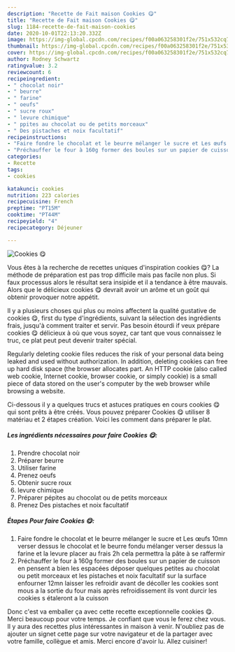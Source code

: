 ```yaml
---
description: "Recette de Fait maison Cookies 😋"
title: "Recette de Fait maison Cookies 😋"
slug: 1184-recette-de-fait-maison-cookies
date: 2020-10-01T22:13:20.332Z
image: https://img-global.cpcdn.com/recipes/f00a063258301f2e/751x532cq70/cookies-😋-photo-principale-de-la-recette.jpg
thumbnail: https://img-global.cpcdn.com/recipes/f00a063258301f2e/751x532cq70/cookies-😋-photo-principale-de-la-recette.jpg
cover: https://img-global.cpcdn.com/recipes/f00a063258301f2e/751x532cq70/cookies-😋-photo-principale-de-la-recette.jpg
author: Rodney Schwartz
ratingvalue: 3.2
reviewcount: 6
recipeingredient:
- " chocolat noir"
- " beurre"
- " farine"
- " oeufs"
- " sucre roux"
- " levure chimique"
- " ppites au chocolat ou de petits morceaux"
- " Des pistaches et noix facultatif"
recipeinstructions:
- "Faire fondre le chocolat et le beurre mélanger le sucre et Les œufs 10mn verser dessus le chocolat et le beurre fondu mélanger verser dessus la farine et la levure placer au frais 2h cela permettra la pâte à se raffermir"
- "Préchauffer le four à 160g former des boules sur un papier de cuisson en pensent a bien les espacées déposer quelques petites au chocolat ou petit morceaux et les pistaches et noix facultatif sur la surface enfourner 12mn laisser les refroidir avant de décoller les cookies sont mous a la sortie du four mais après refroidissement ils vont durcir les cookies s étaleront a la cuisson"
categories:
- Recette
tags:
- cookies

katakunci: cookies 
nutrition: 223 calories
recipecuisine: French
preptime: "PT15M"
cooktime: "PT44M"
recipeyield: "4"
recipecategory: Déjeuner

---
```



![Cookies 😋](https://img-global.cpcdn.com/recipes/f00a063258301f2e/751x532cq70/cookies-😋-photo-principale-de-la-recette.jpg)

Vous êtes à la recherche de recettes uniques d'inspiration cookies 😋? La méthode de préparation est pas trop difficile mais pas facile non plus. Si faux processus alors le résultat sera insipide et il a tendance à être mauvais. Alors que le délicieux cookies 😋 devrait avoir un arôme et un goût qui obtenir provoquer notre appétit.

Il y a plusieurs choses qui plus ou moins affectent la qualité gustative de cookies 😋, first du type d'ingrédients, suivant la sélection des ingrédients frais, jusqu'à comment traiter et servir. Pas besoin étourdi if veux prépare cookies 😋 délicieux à où que vous soyez, car tant que vous connaissez le truc, ce plat peut peut devenir traiter spécial.

Regularly deleting cookie files reduces the risk of your personal data being leaked and used without authorization. In addition, deleting cookies can free up hard disk space (the browser allocates part. An HTTP cookie (also called web cookie, Internet cookie, browser cookie, or simply cookie) is a small piece of data stored on the user&#39;s computer by the web browser while browsing a website.


Ci-dessous il y a quelques trucs et astuces pratiques en cours cookies 😋 qui sont prêts à être créés. Vous pouvez préparer Cookies 😋 utiliser 8 matériau et 2 étapes création. Voici les comment dans préparer le plat.

<!--inarticleads1-->

##### Les ingrédients nécessaires pour faire Cookies 😋:

1. Prendre  chocolat noir
1. Préparer  beurre
1. Utiliser  farine
1. Prenez  oeufs
1. Obtenir  sucre roux
1.   levure chimique
1. Préparer  pépites au chocolat ou de petits morceaux
1. Prenez  Des pistaches et noix facultatif




<!--inarticleads2-->

##### Étapes Pour faire Cookies 😋:

1. Faire fondre le chocolat et le beurre mélanger le sucre et Les œufs 10mn verser dessus le chocolat et le beurre fondu mélanger verser dessus la farine et la levure placer au frais 2h cela permettra la pâte à se raffermir
1. Préchauffer le four à 160g former des boules sur un papier de cuisson en pensent a bien les espacées déposer quelques petites au chocolat ou petit morceaux et les pistaches et noix facultatif sur la surface enfourner 12mn laisser les refroidir avant de décoller les cookies sont mous a la sortie du four mais après refroidissement ils vont durcir les cookies s étaleront a la cuisson





Donc c'est va emballer ça avec cette recette exceptionnelle cookies 😋. Merci beaucoup pour votre temps. Je confiant que vous le ferez chez vous. Il y aura des recettes plus  intéressantes in maison à venir. N'oubliez pas de ajouter un signet cette page sur votre navigateur et de la partager avec votre famille, collègue et amis. Merci encore d'avoir lu. Allez cuisiner!
